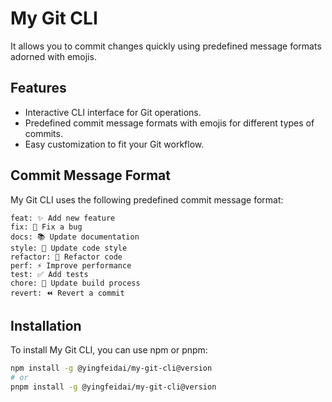 # My Git CLI

It allows you to commit changes quickly using predefined message formats adorned with emojis.

## Features

- Interactive CLI interface for Git operations.
- Predefined commit message formats with emojis for different types of commits.
- Easy customization to fit your Git workflow.

## Commit Message Format

My Git CLI uses the following predefined commit message format:

```cli
feat: ✨ Add new feature
fix: 🐛 Fix a bug
docs: 📚 Update documentation
style: 💄 Update code style
refactor: 🔨 Refactor code
perf: ⚡️ Improve performance
test: ✅ Add tests
chore: 🔧 Update build process
revert: ⏪️ Revert a commit
```

## Installation

To install My Git CLI, you can use npm or pnpm:

```sh
npm install -g @yingfeidai/my-git-cli@version
# or
pnpm install -g @yingfeidai/my-git-cli@version
```
